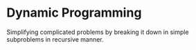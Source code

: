 # Dynamic Programming

Simplifying complicated problems by breaking it down in simple subproblems in recursive manner.
